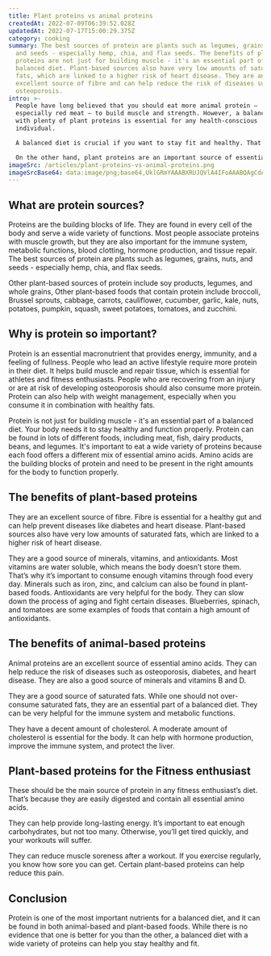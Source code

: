```yaml
---
title: Plant proteins vs animal proteins
createdAt: 2022-07-09T06:39:52.028Z
updatedAt: 2022-07-17T15:00:29.375Z
category: cooking
summary: The best sources of protein are plants such as legumes, grains, nuts,
  and seeds - especially hemp, chia, and flax seeds. The benefits of plant-based
  proteins are not just for building muscle - it's an essential part of a
  balanced diet. Plant-based sources also have very low amounts of saturated
  fats, which are linked to a higher risk of heart disease. They are an
  excellent source of fibre and can help reduce the risk of diseases such as
  osteoporosis.
intro: >-
  People have long believed that you should eat more animal protein –
  especially red meat – to build muscle and strength. However, a balanced diet
  with plenty of plant proteins is essential for any health-conscious
  individual.

  A balanced diet is crucial if you want to stay fit and healthy. That’s because your body needs a variety of nutrients - such as vitamins, minerals, and fats - from different sources in order to function optimally. When one type of food is over- or under-consumed, the consequences can be negative.

  On the other hand, plant proteins are an important source of essential amino acids that cannot be produced by the human body. These compounds are found abundantly in plant foods such as beans, lentils, chickpeas, soybeans, peas, and other nuts and seeds.
imageSrc: /articles/plant-proteins-vs-animal-proteins.png
imageSrcBase64: data:image/png;base64,UklGRmYAAABXRUJQVlA4IFoAAABQAgCdASoKAAoAAUAmJZQCdH8GJ/gew/ib9AAA/v5m8fTQHrzfBz7vUvuZLTPk+EGc3fw/mjS18de/vvUbchwrzstuXq3YmIHM+S6RzxtVb7xymoPl+ezgAAA=
---
```


## What are protein sources?

Proteins are the building blocks of life. They are found in every cell of the body and serve a wide variety of functions.
Most people associate proteins with muscle growth, but they are also important for the immune system, metabolic functions, blood clotting, hormone production, and tissue repair.
The best sources of protein are plants such as legumes, grains, nuts, and seeds - especially hemp, chia, and flax seeds.

Other plant-based sources of protein include soy products, legumes, and whole grains, Other plant-based foods that contain protein include broccoli, Brussel sprouts, cabbage, carrots, cauliflower, cucumber, garlic, kale, nuts, potatoes, pumpkin, squash, sweet potatoes, tomatoes, and zucchini.

## Why is protein so important?

Protein is an essential macronutrient that provides energy, immunity, and a feeling of fullness.
People who lead an active lifestyle require more protein in their diet. It helps build muscle and repair tissue, which is essential for athletes and fitness enthusiasts.
People who are recovering from an injury or are at risk of developing osteoporosis should also consume more protein. Protein can also help with weight management, especially when you consume it in combination with healthy fats.

Protein is not just for building muscle - it's an essential part of a balanced diet. Your body needs it to stay healthy and function properly. Protein can be found in lots of different foods, including meat, fish, dairy products, beans, and legumes. It's important to eat a wide variety of proteins because each food offers a different mix of essential amino acids. Amino acids are the building blocks of protein and need to be present in the right amounts for the body to function properly.

## The benefits of plant-based proteins

They are an excellent source of fibre. Fibre is essential for a healthy gut and can help prevent diseases like diabetes and heart disease. Plant-based sources also have very low amounts of saturated fats, which are linked to a higher risk of heart disease.

They are a good source of minerals, vitamins, and antioxidants. Most vitamins are water soluble, which means the body doesn’t store them. That’s why it’s important to consume enough vitamins through food every day. Minerals such as iron, zinc, and calcium can also be found in plant-based foods. Antioxidants are very helpful for the body. They can slow down the process of aging and fight certain diseases. Blueberries, spinach, and tomatoes are some examples of foods that contain a high amount of antioxidants.

## The benefits of animal-based proteins

Animal proteins are an excellent source of essential amino acids. They can help reduce the risk of diseases such as osteoporosis, diabetes, and heart disease. They are also a good source of minerals and vitamins B and D.

They are a good source of saturated fats. While one should not over-consume saturated fats, they are an essential part of a balanced diet. They can be very helpful for the immune system and metabolic functions.

They have a decent amount of cholesterol. A moderate amount of cholesterol is essential for the body. It can help with hormone production, improve the immune system, and protect the liver.

## Plant-based proteins for the Fitness enthusiast

These should be the main source of protein in any fitness enthusiast’s diet. That’s because they are easily digested and contain all essential amino acids.

They can help provide long-lasting energy. It’s important to eat enough carbohydrates, but not too many. Otherwise, you’ll get tired quickly, and your workouts will suffer.

They can reduce muscle soreness after a workout. If you exercise regularly, you know how sore you can get. Certain plant-based proteins can help reduce this pain.

## Conclusion

Protein is one of the most important nutrients for a balanced diet, and it can be found in both animal-based and plant-based foods.
While there is no evidence that one is better for you than the other, a balanced diet with a wide variety of proteins can help you stay healthy and fit.
